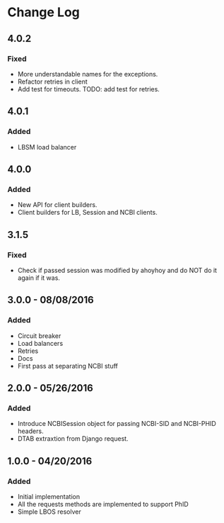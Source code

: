 # Change Log

## 4.0.2

### Fixed

 - More understandable names for the exceptions.
 - Refactor retries in client
 - Add test for timeouts. TODO: add test for retries.

## 4.0.1

### Added

 - LBSM load balancer

## 4.0.0

### Added

 - New API for client builders.
 - Client builders for LB, Session and NCBI clients.

## 3.1.5

### Fixed

 - Check if passed session was modified by ahoyhoy and do NOT do it again if it was.


## 3.0.0 - 08/08/2016

### Added

 - Circuit breaker
 - Load balancers
 - Retries
 - Docs
 - First pass at separating NCBI stuff

## 2.0.0 - 05/26/2016

### Added

 - Introduce NCBISession object for passing NCBI-SID and NCBI-PHID headers.
 - DTAB extraxtion from Django request.


## 1.0.0 - 04/20/2016

### Added

- Initial implementation
- All the requests methods are implemented to support PhID
- Simple LBOS resolver
